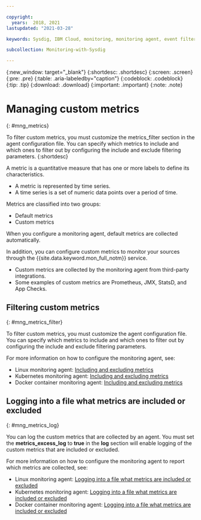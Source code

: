 ```yaml
---

copyright:
  years:  2018, 2021
lastupdated: "2021-03-28"

keywords: Sysdig, IBM Cloud, monitoring, monitoring agent, event filters

subcollection: Monitoring-with-Sysdig

---
```


{:new_window: target="_blank"}
{:shortdesc: .shortdesc}
{:screen: .screen}
{:pre: .pre}
{:table: .aria-labeledby="caption"}
{:codeblock: .codeblock}
{:tip: .tip}
{:download: .download}
{:important: .important}
{:note: .note}

# Managing custom metrics
{: #mng_metrics}

To filter custom metrics, you must customize the metrics_filter section in the agent configuration file. You can specify which metrics to include and which ones to filter out by configuring the include and exclude filtering parameters.
{:shortdesc}

A metric is a quantitative measure that has one or more labels to define its characteristics.
- A metric is represented by time series. 
- A time series is a set of numeric data points over a period of time. 

Metrics are classified into two groups: 
* Default metrics 
* Custom metrics

When you configure a monitoring agent, default metrics are collected automatically. 

In addition, you can configure custom metrics to monitor your sources through the {{site.data.keyword.mon_full_notm}} service. 
- Custom metrics are collected by the monitoring agent from third-party integrations. 
- Some examples of custom metrics are Prometheus, JMX, StatsD, and App Checks. 


## Filtering custom metrics
{: #mng_metrics_filter}

To filter custom metrics, you must customize the agent configuration file. You can specify which metrics to include and which ones to filter out by configuring the include and exclude filtering parameters.

For more information on how to configure the monitoring agent, see:
- Linux monitoring agent: [Including and excluding metrics](/docs/Monitoring-with-Sysdig?topic=Monitoring-with-Sysdig-change_linux_agent#change_linux_agent_inc_exc_metrics)
- Kubernetes monitoring agent: [Including and excluding metrics](/docs/Monitoring-with-Sysdig?topic=Monitoring-with-Sysdig-change_kube_agent#change_kube_agent_inc_exc_metrics)
- Docker container monitoring agent: [Including and excluding metrics](/docs/Monitoring-with-Sysdig?topic=Monitoring-with-Sysdig-change_agent#params)


## Logging into a file what metrics are included or excluded
{: #mng_metrics_log}

You can log the custom metrics that are collected by an agent. You must set the **metrics_excess_log** to **true** in the **log** section will enable logging of the custom metrics that are included or excluded.

For more information on how to configure the monitoring agent to report which metrics are collected, see:
- Linux monitoring agent: [Logging into a file what metrics are included or excluded](/docs/Monitoring-with-Sysdig?topic=Monitoring-with-Sysdig-change_linux_agent#change_linux_agent_log_level)
- Kubernetes monitoring agent: [Logging into a file what metrics are included or excluded](/docs/Monitoring-with-Sysdig?topic=Monitoring-with-Sysdig-change_kube_agent#change_kube_agent_log_metrics)
- Docker container monitoring agent: [Logging into a file what metrics are included or excluded](/docs/Monitoring-with-Sysdig?topic=Monitoring-with-Sysdig-change_agent#log_level)







